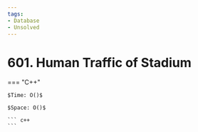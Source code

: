 ```yaml
---
tags:
- Database
- Unsolved
---
```



# 601. Human Traffic of Stadium

=== "C++"

    $Time: O()$

    $Space: O()$

    ``` c++
    ```